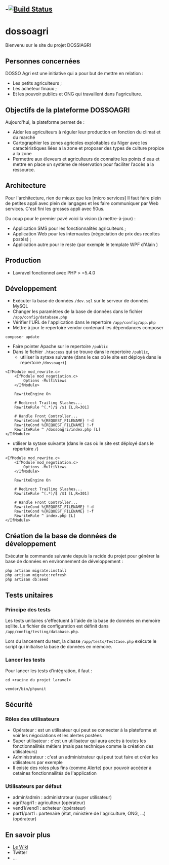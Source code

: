 -[![Build Status](https://travis-ci.org/defus/dossoagri.svg?branch=master)](https://travis-ci.org/defus/dossoagri)		
-

# dossoagri
Bienvenu sur le site du projet DOSSIAGRI

## Personnes concernées
DOSSO Agri est une initiative qui a pour but de mettre en relation :

* Les petits agriculteurs ;
* Les acheteur finaux ;
* Et les pouvoir publics et ONG qui travaillent dans l'agriculture.

## Objectifs de la plateforme DOSSOAGRI
Aujourd'hui, la plateforme permet de :
* Aider les agriculteurs à réguler leur production en fonction du climat et du marché
* Cartographier les zones agricoles exploitables du Niger avec les caractéristiques liées a la zone et proposer des types de culture propice a la zone
* Permettre aux éleveurs et agriculteurs de connaitre les points d'eau et mettre en place un système de réservation pour faciliter l’accès a la ressource.

## Architecture
Pour l'architecture, rien de mieux que les [micro services] Il faut faire plein de petites appli avec plein de langages et les faire communiquer par Web services. C'est fini les grosses appli avec 50us.

Du coup pour le premier pavé voici la vision (à mettre-à-jour) :
* Application SMS pour les fonctionnalités agriculteurs ;
* Application Web pour les internautes (négociation de prix des recoltes postés) ;
* Application autre pour le reste (par exemple le template WPF d'Alain )

## Production

* Lavravel fonctionnel avec PHP > =5.4.0

## Développement
* Exécuter la base de données `/dev.sql` sur le serveur de données MySQL
* Changer les paramètres de la base de données dans le fichier `/app/config/database.php`
* Vérifier l'URL de l'application dans le repertoire `/app/config/app.php`
* Mettre à jour le repertoire vendor contenant les dépendances composer
```
composer update
```
* Faire pointer Apache sur le repertoire `/public`
* Dans le fichier `.htaccess` qui se trouve dans le repertoire `/public`, 
   * utiliser la sytaxe suivante (dans le cas où le site est déployé dans le repertoire `/dossoagri`)
```
<IfModule mod_rewrite.c>
    <IfModule mod_negotiation.c>
        Options -MultiViews
    </IfModule>

    RewriteEngine On

    # Redirect Trailing Slashes...
    RewriteRule ^(.*)/$ /$1 [L,R=301]

    # Handle Front Controller...
    RewriteCond %{REQUEST_FILENAME} !-d
    RewriteCond %{REQUEST_FILENAME} !-f
    RewriteRule ^ /dossoagri/index.php [L]
</IfModule>
```
   * utiliser la sytaxe suivante (dans le cas où le site est déployé dans le repertoire `/`)
```
<IfModule mod_rewrite.c>
    <IfModule mod_negotiation.c>
        Options -MultiViews
    </IfModule>

    RewriteEngine On

    # Redirect Trailing Slashes...
    RewriteRule ^(.*)/$ /$1 [L,R=301]

    # Handle Front Controller...
    RewriteCond %{REQUEST_FILENAME} !-d
    RewriteCond %{REQUEST_FILENAME} !-f
    RewriteRule ^ index.php [L]
</IfModule>
```


## Création de la base de données de développement
Exécuter la commande suivante depuis la racide du projet pour générer la base de données en environnement de développement :
```
php artisan migrate:install
php artisan migrate:refresh
php artisan db:seed
```

## Tests unitaires

### Principe des tests
Les tests unitaires s'effectuent à l'aide de la base de données en memoire sqllite. 
Le fichier de configuration est définit dans `/app/config/testing/database.php`.

Lors du lancement du test, la classe `/app/tests/TestCase.php` exécute le script qui initialise la base de données en mémoire.
 
### Lancer les tests
Pour lancer les tests d'intégration, il faut : 

`cd <racine du projet laravel>`

`vendor/bin/phpunit`

## Sécurité

### Rôles des utilisateurs

* Opérateur : est un utilisateur qui peut se connecter à la plateforme et voir les négociations et les alertes postées
* Super utilisateur : c'est un utilisateur qui aura accès à toutes les fonctionnailités métiers (mais pas technique comme la création des utilisateurs)
* Administrateur : c'est un administrateur qui peut tout faire et créer les utilisateurs par exemple
* Il existe des roles plus fins (comme Alerte) pour pouvoir accéder à cetaines fonctionnailités de l'application

### Utilisateurs par défaut

* admin/admin : administrateur (super utilisateur)
* agri1/agri1 : agriculteur (opérateur)
* vend1/vend1 : acheteur (opérateur)
* part1/part1 : partenaire (état, ministère de l'agriculture, ONG, ...)  (opérateur)

## En savoir plus
* [Le Wiki](https://github.com/defus/dossoagri/wiki)
* Twitter
* ...
